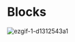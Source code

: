 # Blocks
![ezgif-1-d1312543a1](https://github.com/LastDray/Blocks/assets/61451487/96ac11fe-f278-44af-9b49-1fc8175c248e)
